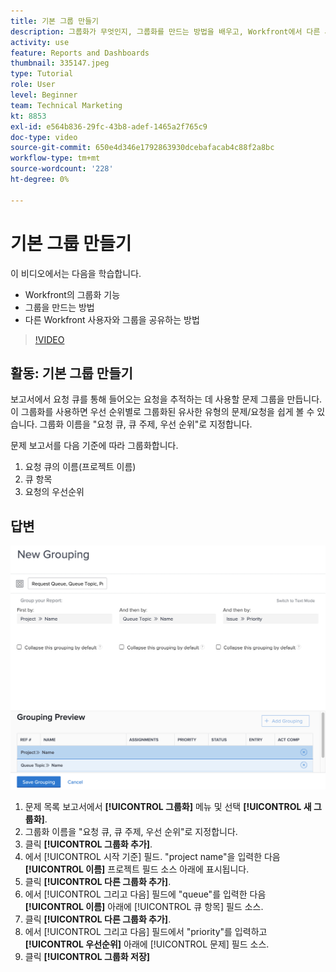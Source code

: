 ```yaml
---
title: 기본 그룹 만들기
description: 그룹화가 무엇인지, 그룹화를 만드는 방법을 배우고, Workfront에서 다른 사용자와 그룹을 공유하는 방법을 알아봅니다.
activity: use
feature: Reports and Dashboards
thumbnail: 335147.jpeg
type: Tutorial
role: User
level: Beginner
team: Technical Marketing
kt: 8853
exl-id: e564b836-29fc-43b8-adef-1465a2f765c9
doc-type: video
source-git-commit: 650e4d346e1792863930dcebafacab4c88f2a8bc
workflow-type: tm+mt
source-wordcount: '228'
ht-degree: 0%

---
```


# 기본 그룹 만들기

이 비디오에서는 다음을 학습합니다.

* Workfront의 그룹화 기능
* 그룹을 만드는 방법
* 다른 Workfront 사용자와 그룹을 공유하는 방법

>[!VIDEO](https://video.tv.adobe.com/v/335147/?quality=12&learn=on)

## 활동: 기본 그룹 만들기

보고서에서 요청 큐를 통해 들어오는 요청을 추적하는 데 사용할 문제 그룹을 만듭니다. 이 그룹화를 사용하면 우선 순위별로 그룹화된 유사한 유형의 문제/요청을 쉽게 볼 수 있습니다. 그룹화 이름을 &quot;요청 큐, 큐 주제, 우선 순위&quot;로 지정합니다.

문제 보고서를 다음 기준에 따라 그룹화합니다.

1. 요청 큐의 이름(프로젝트 이름)
1. 큐 항목
1. 요청의 우선순위

## 답변

![새 그룹을 만들 화면의 이미지입니다](assets/grouping-exercise.png)

1. 문제 목록 보고서에서 **[!UICONTROL 그룹화]** 메뉴 및 선택 **[!UICONTROL 새 그룹화]**.
1. 그룹화 이름을 &quot;요청 큐, 큐 주제, 우선 순위&quot;로 지정합니다.
1. 클릭 **[!UICONTROL 그룹화 추가]**.
1. 에서 [!UICONTROL 시작 기준] 필드. &quot;project name&quot;을 입력한 다음 **[!UICONTROL 이름]** 프로젝트 필드 소스 아래에 표시됩니다.
1. 클릭 **[!UICONTROL 다른 그룹화 추가]**.
1. 에서 [!UICONTROL 그리고 다음] 필드에 &quot;queue&quot;를 입력한 다음 **[!UICONTROL 이름]** 아래에 [!UICONTROL 큐 항목] 필드 소스.
1. 클릭 **[!UICONTROL 다른 그룹화 추가]**.
1. 에서 [!UICONTROL 그리고 다음] 필드에서 &quot;priority&quot;를 입력하고 **[!UICONTROL 우선순위]** 아래에 [!UICONTROL 문제] 필드 소스.
1. 클릭 **[!UICONTROL 그룹화 저장]**
